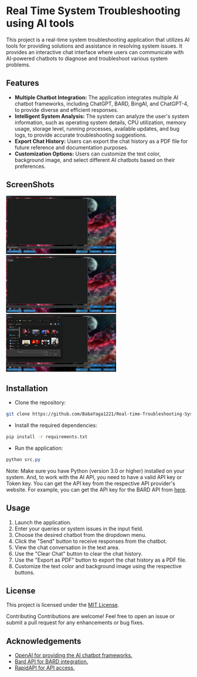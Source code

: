 # Real Time System Troubleshooting using AI tools

This project is a real-time system troubleshooting application that utilizes AI tools for providing solutions and assistance in resolving system issues. It provides an interactive chat interface where users can communicate with AI-powered chatbots to diagnose and troubleshoot various system problems.

## Features
- **Multiple Chatbot Integration:** The application integrates multiple AI chatbot frameworks, including ChatGPT, BARD, BingAI, and ChatGPT-4, to provide diverse and efficient responses.
- **Intelligent System Analysis:** The system can analyze the user's system information, such as operating system details, CPU utilization, memory usage, storage level, running processes, available updates, and bug logs, to provide accurate troubleshooting suggestions.
- **Export Chat History:** Users can export the chat history as a PDF file for future reference and documentation purposes.
- **Customization Options:** Users can customize the text color, background image, and select different AI chatbots based on their preferences.

## ScreenShots
<img src="screenshots/SS1.png" width=300px>
<img src="screenshots/SS2.png" width=300px>
<img src="screenshots/SS3.png" width=300px>

## Installation
- Clone the repository:
```bash
git clone https://github.com/BabaYaga1221/Real-time-Troubleshooting-System.git
```
- Install the required dependencies:
```bash
pip install -r requirements.txt
```
- Run the application:
```css
python src.py
```
Note: Make sure you have Python (version 3.0 or higher) installed on your system. And, to work with the AI API, you need to have a valid API key or Token key. You can get the API key from the respective API provider's website. For example, you can get the API key for the BARD API from [here](https://blog.google/technology/ai/bard-google-ai-search-updates/).

## Usage
1. Launch the application.
2. Enter your queries or system issues in the input field.
3. Choose the desired chatbot from the dropdown menu.
4. Click the "Send" button to receive responses from the chatbot.
5. View the chat conversation in the text area.
6. Use the "Clear Chat" button to clear the chat history.
7. Use the "Export as PDF" button to export the chat history as a PDF file.
8. Customize the text color and background image using the respective buttons.

## License
This project is licensed under the [MIT License](LICENSE).

Contributing
Contributions are welcome! Feel free to open an issue or submit a pull request for any enhancements or bug fixes.

## Acknowledgements
- [OpenAI for providing the AI chatbot frameworks.](https://openai.com/)
- [Bard API for BARD integration.](https://blog.google/technology/ai/bard-google-ai-search-updates/)
- [RapidAPI for API access.](https://rapidapi.com/hub)
